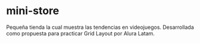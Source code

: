 # mini-store

Pequeña tienda la cual muestra las tendencias en videojuegos. Desarrollada como propuesta para practicar Grid Layout por Alura Latam.
